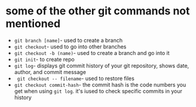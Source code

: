 # some of the other git commands not mentioned

- `git branch [name]`- used to create a branch
- `git checkout`- used to go into other branches
- `git checkout -b (name)`- used to create a branch and go into it
- `git init`- to create repo
- `git log`- displays git commit history of your git repository, shows date, author, and commit message
- ` git checkout -- filename`- used to restore files
- `git checkout commit-hash`- the commit hash is the code numbers you get when using `git log`. it's iused to check specific commits in your history
